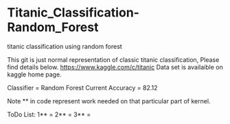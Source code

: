 # Titanic_Classification-Random_Forest
titanic classification using random forest 

This git is just normal representation of classic titanic classification, Please find details below.
https://www.kaggle.com/c/titanic
Data set is availaible on kaggle home page.

Classifier = Random Forest
Current Accuracy = 82.12

Note ** in code represent work needed on that particular part of kernel.

ToDo List:
1** =
2** = 
3** = 
